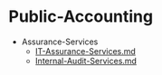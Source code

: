 
# Public-Accounting

- Assurance-Services
  - [IT-Assurance-Services.md](./IT-Assurance-Services.md)
  - [Internal-Audit-Services.md](./Internal-Audit-Services.md)
